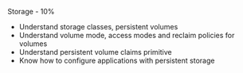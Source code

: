Storage - 10%

- Understand storage classes, persistent volumes
- Understand volume mode, access modes and reclaim policies for volumes
- Understand persistent volume claims primitive
- Know how to configure applications with persistent storage